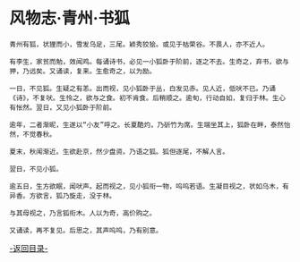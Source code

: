 ﻿# 风物志·青州·书狐

    青州有狐，状狸而小，雪发乌足，三尾。颖秀狡狯。或见于枯荣谷。不畏人，亦不近人。 	

    有李生，家贫而勉，效闻鸡。每诵诗书，必见一小狐卧于阶前，逐之不去。生奇之，弃书，欲与狎，乃远矣。又诵读，复来。生愈奇之，以为励。 
	
    一日，不见狐。生疑之有恙。出而视，见小狐卧于丛，白发见赤。见人近，低吠不已。乃诵《诗》，不复吠。生怜之，欲与之食。初不肯食。后稍顺之。逾旬，行动自如，复归于林。生心有怅然。翌日，又见小狐卧于阶前。 	

    逾年，二者渐昵，生遂以“小友”呼之。长夏酷灼，乃斫竹为席。生端坐其上，狐卧在畔，泰然怡然，不觉春秋。 	

    夏末，秋闱渐近。生欲赴京，然少盘资。乃语之狐。狐但逐尾，不解人言。 	

    翌日，不见小狐。 	

    逾五日，生方欲眠，闻吠声。起而视之，见小狐衔一物，呜呜若语。生凝目视之，状如乌木，有异香。方欲言，狐乃旋走，没于林。 	

    与其母视之，乃言狐衔木。人以为奇，高价购之。 	

    又诵读，再不复见。后思之，其声呜呜，乃有别意。 	


[-返回目录-](../README.md)